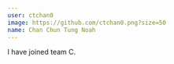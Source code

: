 ```yaml
---
user: ctchan0
image: https://github.com/ctchan0.png?size=50
name: Chan Chun Tung Noah
---
```

I have joined team C.
